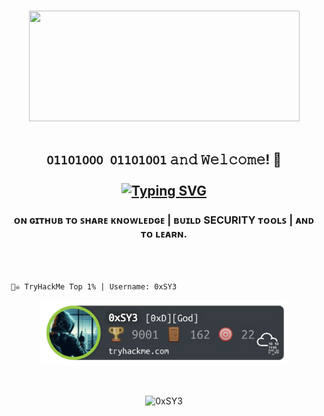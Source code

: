 <div align="center">

</div>

<br>
<p align="center"> <img width="433" height="177" src="https://user-images.githubusercontent.com/104733166/236908488-60f25e53-47a8-43d5-a45a-b9b9dd37900e.gif"/>
<br>
<br>

      
## <p align="center"> ```𝟢𝟣𝟣𝟢𝟣𝟢𝟢𝟢 𝟢𝟣𝟣𝟢𝟣𝟢𝟢𝟣``` 𝚊𝚗𝚍 𝚆𝚎𝚕𝚌𝚘𝚖𝚎! 👋 <br> <br> [![Typing SVG](https://readme-typing-svg.herokuapp.com?font=Goldman&size=21&duration=3333&pause=333&color=55F700&center=true&vCenter=true&multiline=true&random=false&width=435&height=133&lines=%24whoami+;Sahil+;%5Baka+SY3%5D)](https://git.io/typing-svg)</p>

###  <p align="center"> ᴏɴ ɢɪᴛʜᴜʙ ᴛᴏ ꜱʜᴀʀᴇ ᴋɴᴏᴡʟᴇᴅɢᴇ | ʙᴜɪʟᴅ SECURITY ᴛᴏᴏʟꜱ | ᴀɴᴅ ᴛᴏ ʟᴇᴀʀɴ. </p>    
<br>

<br>

<p align="center">

     🏴‍☠️ TryHackMe Top 1% | Username: 0xSY3

<p align="center">
<img width="400" src="https://github.com/0xSY3/0xSY3/blob/main/THM.png" alt="0xSY3's tryhackme stats"><br>
</p>


<br>
<p align="center"> 
<img src="https://komarev.com/ghpvc/?username=0xSY3&label=Profile%20views&color=blueviolet&style=flat" alt="0xSY3"/></p>


